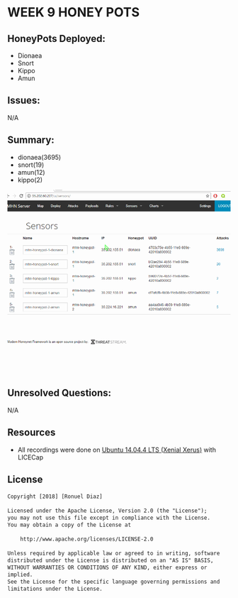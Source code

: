 # WEEK 9 HONEY POTS 

## HoneyPots Deployed: <br />
  - Dionaea
  - Snort 
  - Kippo
  - Amun
  
## Issues:
N/A 

## Summary: 
  - dionaea(3695)
  - snort(19)
  - amun(12)
  - kippo(2)
  
 ![Alt Text](https://github.com/rdiaz002/week_9_HoneyPots/blob/master/GIFs/week9_Proof.gif)
 
## Unresolved Questions:
 N/A
## Resources
- All recordings were done on [Ubuntu 14.04.4 LTS (Xenial Xerus)](http://releases.ubuntu.com/14.04/) with LICECap
## License

    Copyright [2018] [Ronuel Diaz]

    Licensed under the Apache License, Version 2.0 (the "License");
    you may not use this file except in compliance with the License.
    You may obtain a copy of the License at

        http://www.apache.org/licenses/LICENSE-2.0

    Unless required by applicable law or agreed to in writing, software
    distributed under the License is distributed on an "AS IS" BASIS,
    WITHOUT WARRANTIES OR CONDITIONS OF ANY KIND, either express or implied.
    See the License for the specific language governing permissions and
    limitations under the License.
